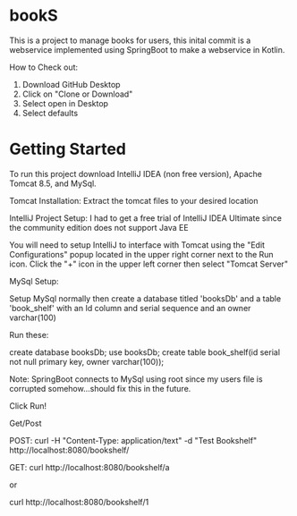 # bookS
This is a project to manage books for users, this inital commit is a webservice implemented using SpringBoot to make a webservice in Kotlin.  

How to Check out:
1. Download GitHub Desktop
2. Click on "Clone or Download"
3. Select open in Desktop
4. Select defaults

# Getting Started
To run this project download IntelliJ IDEA (non free version), Apache Tomcat 8.5, and MySql.  

Tomcat Installation:
Extract the tomcat files to your desired location

IntelliJ Project Setup:
I had to get a free trial of IntelliJ IDEA Ultimate since the community edition does not support Java EE

You will need to setup IntelliJ to interface with Tomcat using the "Edit Configurations" popup located in the upper right corner next to the Run icon. Click the "+" icon in the upper left corner then select "Tomcat Server"

MySql Setup:

Setup MySql normally then create a database titled 'booksDb' and a table 'book_shelf' with an Id column and serial sequence and an owner varchar(100)

Run these:

create database booksDb;
use booksDb;
create table book_shelf(id serial not null primary key, owner varchar(100));

Note: SpringBoot connects to MySql using root since my users file is corrupted somehow...should fix this in the future.

Click Run!  

Get/Post

POST:
curl -H "Content-Type: application/text" -d "Test Bookshelf" http://localhost:8080/bookshelf/

GET: 
curl http://localhost:8080/bookshelf/a

or 

curl http://localhost:8080/bookshelf/1
